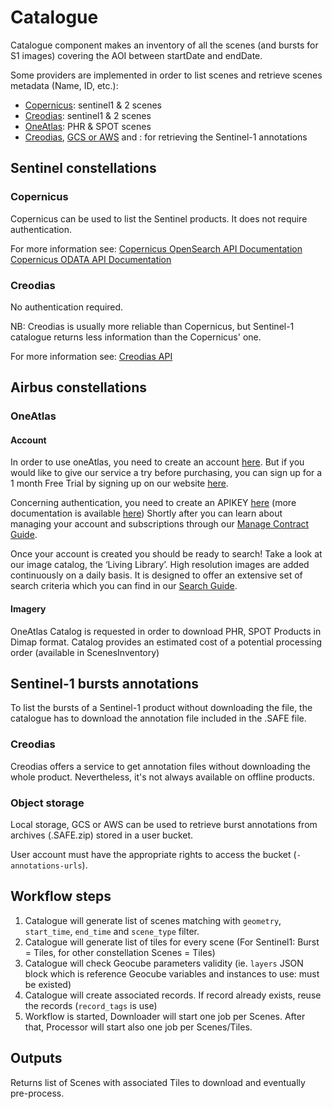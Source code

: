 # Catalogue

Catalogue component makes an inventory of all the scenes (and bursts for S1 images) covering the AOI between startDate and endDate. 

Some providers are implemented in order to list scenes and retrieve scenes metadata (Name, ID, etc.):

- [Copernicus](#copernicus): sentinel1 & 2 scenes
- [Creodias](#creodias): sentinel1 & 2 scenes
- [OneAtlas](#oneatlas): PHR & SPOT scenes
- [Creodias](#creodias), [GCS or AWS](#object-storage) and : for retrieving the Sentinel-1 annotations

## Sentinel constellations
### Copernicus

Copernicus can be used to list the Sentinel products. It does not require authentication.

For more information see: [Copernicus OpenSearch API Documentation](https://documentation.dataspace.copernicus.eu/APIs/OpenSearch.html)  [Copernicus ODATA API Documentation](https://documentation.dataspace.copernicus.eu/APIs/OData.html)

### Creodias

No authentication required.

NB: Creodias is usually more reliable than Copernicus, but Sentinel-1 catalogue returns less information than the Copernicus' one.

For more information see: [Creodias API](https://creodias.eu/data-offer)

## Airbus constellations

### OneAtlas

#### Account

In order to use oneAtlas, you need to create an account [here](https://account4.intelligence-airbusds.com/account/CreateAccount.aspx?l=fr&RelayState=). But if you would like to give our service a try before purchasing, 
you can sign up for a 1 month Free Trial by signing up on our website [here](https://oneatlas.airbus.com/home).

Concerning authentication, you need to create an APIKEY [here](https://connect4.intelligence-airbusds.com/adfs/ls/) (more documentation is available [here](https://api.oneatlas.airbus.com/guides/g-authentication/))
Shortly after you can learn about managing your account and subscriptions through our [Manage Contract Guide](https://api.oneatlas.airbus.com/guides/oneatlas-data/g-manage-contract/).

Once your account is created you should be ready to search! Take a look at our image catalog, the ‘Living Library’. 
High resolution images are added continuously on a daily basis. It is designed to offer an extensive set of search criteria which you can find in our [Search Guide](https://api.oneatlas.airbus.com/guides/oneatlas-data/g-search/). 

#### Imagery

OneAtlas Catalog is requested in order to download PHR, SPOT Products in Dimap format. 
Catalog provides an estimated cost of a potential processing order (available in ScenesInventory)

## Sentinel-1 bursts annotations

To list the bursts of a Sentinel-1 product without downloading the file, the catalogue has to download the annotation file included in the .SAFE file. 

### Creodias

Creodias offers a service to get annotation files without downloading the whole product. Nevertheless, it's not always available on offline products.

### Object storage

Local storage, GCS or AWS can be used to retrieve burst annotations from archives (.SAFE.zip) stored in a user bucket.

User account must have the appropriate rights to access the bucket (`-annotations-urls`).

## Workflow steps

1. Catalogue will generate list of scenes matching with `geometry`, `start_time`, `end_time` and `scene_type` filter.
2. Catalogue will generate list of tiles for every scene (For Sentinel1: Burst = Tiles, for other constellation Scenes = Tiles)
3. Catalogue will check Geocube parameters validity (ie. `layers` JSON block which is reference Geocube variables and instances to use: must be existed)
4. Catalogue will create associated records. If record already exists, reuse the records (`record_tags` is use)
5. Workflow is started, Downloader will start one job per Scenes. After that, Processor will start also one job per Scenes/Tiles.

## Outputs

Returns list of Scenes with associated Tiles to download and eventually pre-process.



